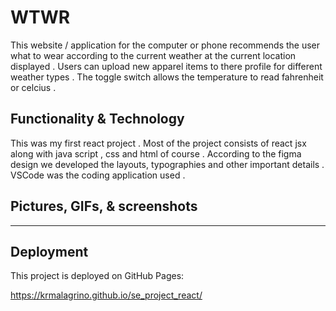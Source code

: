 # WTWR

This website / application for the computer or phone recommends the user what to wear according to the current weather at the current location displayed . Users can upload new apparel items to there profile for different weather types . The toggle switch allows the temperature to read fahrenheit or celcius .

## Functionality & Technology

This was my first react project . Most of the project consists of react jsx along with java script , css and html of course . According to the figma design we developed the layouts, typographies and other important details . VSCode was the coding application used .

## Pictures, GIFs, & screenshots
 
------------------------

## Deployment

This project is deployed on GitHub Pages:
 
https://krmalagrino.github.io/se_project_react/

